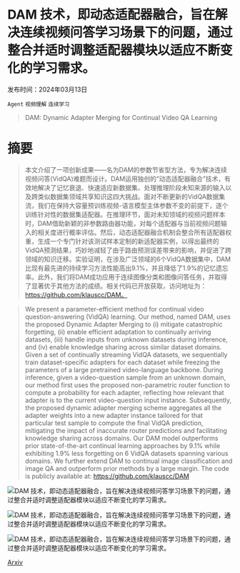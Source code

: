 # DAM 技术，即动态适配器融合，旨在解决连续视频问答学习场景下的问题，通过整合并适时调整适配器模块以适应不断变化的学习需求。

发布时间：2024年03月13日

`Agent` `视频理解` `连续学习`

> DAM: Dynamic Adapter Merging for Continual Video QA Learning

# 摘要

> 本文介绍了一项创新成果——名为DAM的参数节省型方法，专为解决连续视频问答(VidQA)难题而设计。DAM运用独创的“动态适配器融合”技术，有效地解决了记忆衰退、快速适应新数据集、处理推理阶段未知来源的输入以及跨类似数据集领域共享知识这四大挑战。面对不断更新的VidQA数据集流，我们在保持大容量预训练视频-语言模型主体参数不变的前提下，逐个训练针对性的数据集适配器。在推理环节，面对未知领域的视频问题样本时，DAM借助新颖的非参数路由器功能，对每个适配器与当前视频问题输入的相关度进行概率评估。然后，动态适配器融合机制会整合所有适配器权重，生成一个专门针对该测试样本定制的新适配器实例，以得出最终的VidQA预测结果，巧妙地减轻了由于路由预测误差带来的影响，并促进了跨领域的知识迁移。实验证明，在涉及广泛领域的6个VidQA数据集中，DAM比现有最先进的持续学习方法性能高出9.1%，并且降低了1.9%的记忆遗忘率。此外，我们将DAM成功应用于连续图像分类和图像问答任务，并取得了显著优于其他方法的成绩。相关代码已开放获取，访问地址为：https://github.com/klauscc/DAM。

> We present a parameter-efficient method for continual video question-answering (VidQA) learning. Our method, named DAM, uses the proposed Dynamic Adapter Merging to (i) mitigate catastrophic forgetting, (ii) enable efficient adaptation to continually arriving datasets, (iii) handle inputs from unknown datasets during inference, and (iv) enable knowledge sharing across similar dataset domains. Given a set of continually streaming VidQA datasets, we sequentially train dataset-specific adapters for each dataset while freezing the parameters of a large pretrained video-language backbone. During inference, given a video-question sample from an unknown domain, our method first uses the proposed non-parametric router function to compute a probability for each adapter, reflecting how relevant that adapter is to the current video-question input instance. Subsequently, the proposed dynamic adapter merging scheme aggregates all the adapter weights into a new adapter instance tailored for that particular test sample to compute the final VidQA prediction, mitigating the impact of inaccurate router predictions and facilitating knowledge sharing across domains. Our DAM model outperforms prior state-of-the-art continual learning approaches by 9.1% while exhibiting 1.9% less forgetting on 6 VidQA datasets spanning various domains. We further extend DAM to continual image classification and image QA and outperform prior methods by a large margin. The code is publicly available at: https://github.com/klauscc/DAM

![DAM 技术，即动态适配器融合，旨在解决连续视频问答学习场景下的问题，通过整合并适时调整适配器模块以适应不断变化的学习需求。](../../../paper_images/2403.08755/x1.png)

![DAM 技术，即动态适配器融合，旨在解决连续视频问答学习场景下的问题，通过整合并适时调整适配器模块以适应不断变化的学习需求。](../../../paper_images/2403.08755/x2.png)

![DAM 技术，即动态适配器融合，旨在解决连续视频问答学习场景下的问题，通过整合并适时调整适配器模块以适应不断变化的学习需求。](../../../paper_images/2403.08755/x3.png)

[Arxiv](https://arxiv.org/abs/2403.08755)